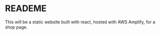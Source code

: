 # READEME
This will be a static website built with react, hosted with AWS Amplify, for a shop page.
